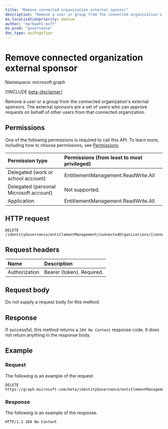 ```yaml
---
title: "Remove connected organization external sponsor"
description: "Remove a user or group from the connected organization's external sponsors."
ms.localizationpriority: medium
author: "markwahl-msft"
ms.prod: "governance"
doc_type: apiPageType
---
```


# Remove connected organization external sponsor

Namespace: microsoft.graph

[!INCLUDE [beta-disclaimer](../../includes/beta-disclaimer.md)]

Remove a user or a group from the connected organization's external sponsors. The external sponsors are a set of users who can approve requests on behalf of other users from that connected organization.

## Permissions
One of the following permissions is required to call this API. To learn more, including how to choose permissions, see [Permissions](/graph/permissions-reference).

|Permission type      | Permissions (from least to most privileged)              |
|:--------------------|:---------------------------------------------------------|
|Delegated (work or school account)     | EntitlementManagement.ReadWrite.All |
|Delegated (personal Microsoft account) | Not supported.    |
|Application | EntitlementManagement.ReadWrite.All |

## HTTP request
<!-- { "blockType": "ignored" } -->
```http
DELETE /identityGovernance/entitlementManagement/connectedOrganizations/{connectedOrganizationId}/externalSponsors/{id}/$ref
```
## Request headers
| Name       | Description|
|:---------------|:----------|
| Authorization  | Bearer {token}. Required. |

## Request body
Do not supply a request body for this method.

## Response
If successful, this method returns a `204 No Content` response code. It does not return anything in the response body.

## Example

### Request

The following is an example of the request.


<!-- {
  "blockType": "request",
  "name": "delete_externalsponsor_from_connectedorganization"
}
-->
``` http
DELETE https://graph.microsoft.com/beta/identityGovernance/entitlementManagement/connectedOrganizations/{connectedOrganizationId}/externalSponsors/{id}/$ref
```


### Response

The following is an example of the response.

<!-- {
  "blockType": "response"
} -->
```http
HTTP/1.1 204 No Content
```

<!-- uuid: 8fcb5dbc-d5aa-4681-8e31-b001d5168d79
2015-10-25 14:57:30 UTC -->
<!--
{
  "type": "#page.annotation",
  "description": "Delete connected organization external sponsor",
  "keywords": "",
  "section": "documentation",
  "tocPath": "",
  "suppressions": [
  ]
}
-->


